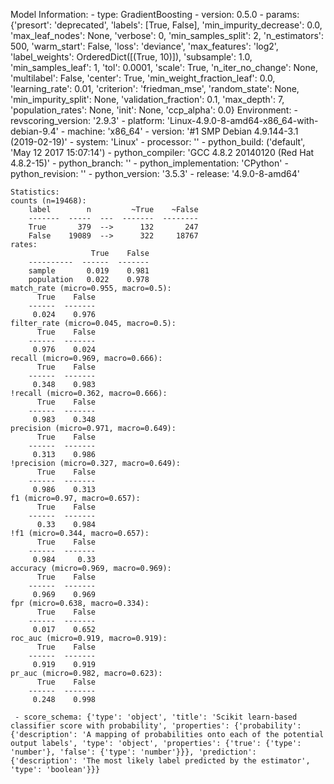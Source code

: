 Model Information:
	 - type: GradientBoosting
	 - version: 0.5.0
	 - params: {'presort': 'deprecated', 'labels': [True, False], 'min_impurity_decrease': 0.0, 'max_leaf_nodes': None, 'verbose': 0, 'min_samples_split': 2, 'n_estimators': 500, 'warm_start': False, 'loss': 'deviance', 'max_features': 'log2', 'label_weights': OrderedDict([(True, 10)]), 'subsample': 1.0, 'min_samples_leaf': 1, 'tol': 0.0001, 'scale': True, 'n_iter_no_change': None, 'multilabel': False, 'center': True, 'min_weight_fraction_leaf': 0.0, 'learning_rate': 0.01, 'criterion': 'friedman_mse', 'random_state': None, 'min_impurity_split': None, 'validation_fraction': 0.1, 'max_depth': 7, 'population_rates': None, 'init': None, 'ccp_alpha': 0.0}
	Environment:
	 - revscoring_version: '2.9.3'
	 - platform: 'Linux-4.9.0-8-amd64-x86_64-with-debian-9.4'
	 - machine: 'x86_64'
	 - version: '#1 SMP Debian 4.9.144-3.1 (2019-02-19)'
	 - system: 'Linux'
	 - processor: ''
	 - python_build: ('default', 'May 12 2017 15:07:14')
	 - python_compiler: 'GCC 4.8.2 20140120 (Red Hat 4.8.2-15)'
	 - python_branch: ''
	 - python_implementation: 'CPython'
	 - python_revision: ''
	 - python_version: '3.5.3'
	 - release: '4.9.0-8-amd64'
	
	Statistics:
	counts (n=19468):
		label        n         ~True    ~False
		-------  -----  ---  -------  --------
		True       379  -->      132       247
		False    19089  -->      322     18767
	rates:
		              True    False
		----------  ------  -------
		sample       0.019    0.981
		population   0.022    0.978
	match_rate (micro=0.955, macro=0.5):
		  True    False
		------  -------
		 0.024    0.976
	filter_rate (micro=0.045, macro=0.5):
		  True    False
		------  -------
		 0.976    0.024
	recall (micro=0.969, macro=0.666):
		  True    False
		------  -------
		 0.348    0.983
	!recall (micro=0.362, macro=0.666):
		  True    False
		------  -------
		 0.983    0.348
	precision (micro=0.971, macro=0.649):
		  True    False
		------  -------
		 0.313    0.986
	!precision (micro=0.327, macro=0.649):
		  True    False
		------  -------
		 0.986    0.313
	f1 (micro=0.97, macro=0.657):
		  True    False
		------  -------
		  0.33    0.984
	!f1 (micro=0.344, macro=0.657):
		  True    False
		------  -------
		 0.984     0.33
	accuracy (micro=0.969, macro=0.969):
		  True    False
		------  -------
		 0.969    0.969
	fpr (micro=0.638, macro=0.334):
		  True    False
		------  -------
		 0.017    0.652
	roc_auc (micro=0.919, macro=0.919):
		  True    False
		------  -------
		 0.919    0.919
	pr_auc (micro=0.982, macro=0.623):
		  True    False
		------  -------
		 0.248    0.998
	
	 - score_schema: {'type': 'object', 'title': 'Scikit learn-based classifier score with probability', 'properties': {'probability': {'description': 'A mapping of probabilities onto each of the potential output labels', 'type': 'object', 'properties': {'true': {'type': 'number'}, 'false': {'type': 'number'}}}, 'prediction': {'description': 'The most likely label predicted by the estimator', 'type': 'boolean'}}}

